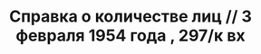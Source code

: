 ---
title: Справка о количестве лиц // 3 февраля 1954 года , 297/к вх
description: РГАСПИ, ф.17, т.1, оп.171, дело 409, лист 2
images:
- /disk/pictures/v01/17-171-409-002.jpg
- /disk/pictures/v01/17-171-409-003.jpg
- /disk/pictures/v01/17-171-409-004.jpg
---